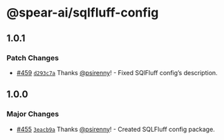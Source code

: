 # @spear-ai/sqlfluff-config

## 1.0.1

### Patch Changes

- [#459](https://github.com/spear-ai/citizen/pull/459) [`d293c7a`](https://github.com/spear-ai/citizen/commit/d293c7a6324c5a45ea6ffa0c194d6ab23883553f) Thanks [@psirenny](https://github.com/psirenny)! - Fixed SQlFluff config’s description.

## 1.0.0

### Major Changes

- [#455](https://github.com/spear-ai/citizen/pull/455) [`3eacb9a`](https://github.com/spear-ai/citizen/commit/3eacb9a338678a2d6dcecc5e282ec2289adbf34c) Thanks [@psirenny](https://github.com/psirenny)! - Created SQLFluff config package.
